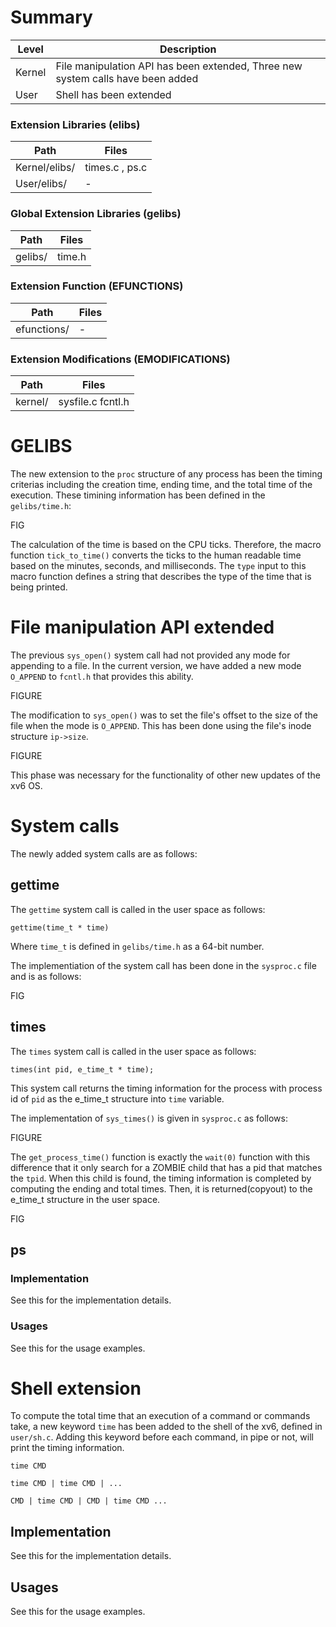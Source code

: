 # Summary
Level | Description |
| --- | --- |
| Kernel | File manipulation API has been extended, Three new system calls have been added  |
| User | Shell has been extended |

### Extension Libraries (elibs)
Path | Files |
| --- | --- |
| Kernel/elibs/ | times.c , ps.c  |
| User/elibs/ |  - |

### Global Extension Libraries (gelibs)
Path | Files |
| --- | --- |
| gelibs/ | time.h |

### Extension Function (EFUNCTIONS)
Path | Files |
| --- | --- |
| efunctions/ | - |

### Extension Modifications (EMODIFICATIONS)
Path | Files |
| --- | --- |
| kernel/ | sysfile.c fcntl.h |


# GELIBS
The new extension to the `proc` structure of any process has been the timing criterias including the creation time, ending time, and the total time of the execution. These timining information has been defined in the `gelibs/time.h`:


FIG

The calculation of the time is based on the CPU ticks. Therefore, the macro function `tick_to_time()` converts the ticks to the human readable time based on the minutes, seconds, and milliseconds. The `type` input to this macro function defines a string that describes the type of the time that is being printed.


# File manipulation API extended

The previous `sys_open()` system call had not provided any mode for appending to a file. In the current version, we have added a new mode `O_APPEND` to `fcntl.h` that provides this ability.

FIGURE

The modification to `sys_open()` was to set the file's offset to the size of the file when the mode is `O_APPEND`. This has been done using the file's inode structure `ip->size`.

FIGURE

This phase was necessary for the functionality of other new updates of the xv6 OS.





# System calls
The newly added system calls are as follows:


## gettime
The `gettime` system call is called in the user space as follows:
```
gettime(time_t * time)
```
Where `time_t` is defined in `gelibs/time.h` as a 64-bit number.

The implementiation of the system call has been done in the `sysproc.c` file and is as follows:

FIG





## times
The `times` system call is called in the user space as follows:
```
times(int pid, e_time_t * time);
```
This system call returns the timing information for the process with process id of `pid` as the e_time_t structure into
`time` variable.


The implementation of `sys_times()` is given in `sysproc.c` as follows:

FIGURE


The `get_process_time()` function is exactly the `wait(0)` function with this difference that it only search for a ZOMBIE child that has a pid that
matches the `tpid`. When this child is found, the timing information is completed by computing the ending and total times. Then, it is returned(copyout) to the 
e_time_t structure in the user space.

FIG





## ps

### Implementation
See this for the implementation details.


### Usages
See this for the usage examples.




# Shell extension
To compute the total time that an execution of a command or commands take, a new keyword `time` has been added to the shell of the xv6, defined in `user/sh.c`. Adding this keyword before each command, in pipe or not, will print the timing information.
```
time CMD
```
```
time CMD | time CMD | ...
```
```
CMD | time CMD | CMD | time CMD ...
```



## Implementation
See this for the implementation details.


## Usages
See this for the usage examples.




















